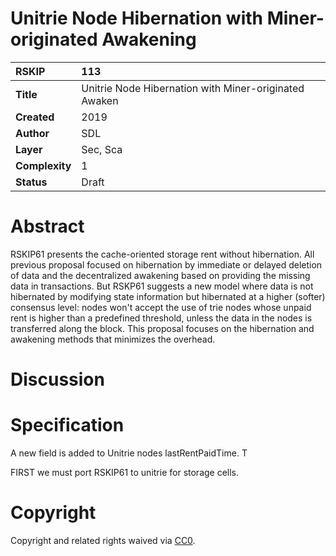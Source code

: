 #  Unitrie Node Hibernation with Miner-originated Awakening

| RSKIP          | 113                                                   |
| :------------- | :---------------------------------------------------- |
| **Title**      | Unitrie Node Hibernation with Miner-originated Awaken |
| **Created**    | 2019                                                  |
| **Author**     | SDL                                                   |
| **Layer**      | Sec, Sca                                              |
| **Complexity** | 1                                                     |
| **Status**     | Draft                                                 |

# Abstract

RSKIP61 presents the cache-oriented storage rent without hibernation. All previous proposal focused on hibernation by immediate or delayed deletion of data and the decentralized awakening based on providing the missing data in transactions. But RSKP61 suggests a new model where data is not hibernated by modifying state information but hibernated at a higher (softer) consensus level: nodes won't accept the use of trie nodes whose unpaid rent is higher than a predefined threshold, unless the data in the nodes is transferred along the block. This proposal focuses on the hibernation and awakening methods that minimizes the overhead.

# Discussion

# Specification

A new field is added to Unitrie nodes lastRentPaidTime. T

FIRST we must port RSKIP61 to unitrie for storage cells.





# **Copyright**

Copyright and related rights waived via [CC0](https://creativecommons.org/publicdomain/zero/1.0/).



```

```
